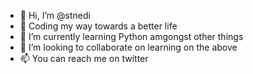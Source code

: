 - 👋 Hi, I’m @stnedi
- 👀 Coding my way towards a better life
- 🌱 I’m currently learning Python amgongst other things
- 💞️ I’m looking to collaborate on learning on the above
- 📫 You can reach me on twitter

<!---
stnedi/stnedi is a ✨ special ✨ repository because its `README.md` (this file) appears on your GitHub profile.
You can click the Preview link to take a look at your changes.
--->
